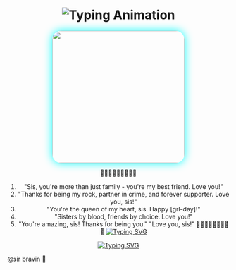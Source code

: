 <div align="center">

<h1 align="center">
  <img src="https://readme-typing-svg.herokuapp.com?font=Fira+Code&size=30&duration=6000&color=00FF00&background=000000&center=true&vCenter=true&width=600&lines=🌹🌹🌹❣️ketu;happy+girlfriend's+day❣️❣️❣️" alt="Typing Animation">
</h1>

<div align="center">
  <img src="https://files.catbox.moe/pboqws.jpg" width="300" style="border-radius: 20px; box-shadow: 0 0 20px #00ffff;"/>
</div>

💝💝💝💝💝💝💝💝🌹
1. "Sis, you're more than just family - you're my best friend. Love you!"
2. "Thanks for being my rock, partner in crime, and forever supporter. Love you, sis!"
3. "You're the queen of my heart, sis. Happy [grl-day]!"
4. "Sisters by blood, friends by choice. Love you!"
5. "You're amazing, sis! Thanks for being you."
"Love you, sis!"
💝💝💝💝💝💝💝💝🌹
<a href="https://git.io/typing-svg"><img src="https://readme-typing-svg.demolab.com?font=Black+Ops+One&size=100&pause=1000&color=ff0000&center=true&width=1000&height=200&lines=HAPPY;GIRLFRIEND'S;DAY;TO+ALL;GIRLS;CELEBRATING+ON;THESE+DAY" alt="Typing SVG" /></a>

</h1>
 <a href="https://git.io/typing-svg"><img src="https://readme-typing-svg.demolab.com?font=Black+Ops+One&size=70&pause=500&color=8A2BE2&center=true&width=1150&height=200&lines=WISHES;FROM+YOUR;BROTHER" alt="Typing SVG" /></a>
  </div>

@sir bravin 🥰
